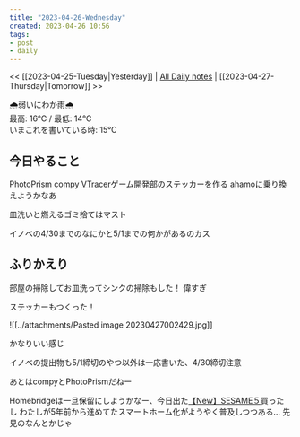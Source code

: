 ```yaml
---
title: "2023-04-26-Wednesday"
created: 2023-04-26 10:56
tags:
- post
- daily
---
```


<< [[2023-04-25-Tuesday|Yesterday]] | [All Daily notes](/tags/daily) | [[2023-04-27-Thursday|Tomorrow]] >>

🌧️弱いにわか雨🌧️  
最高: 16℃ / 最低: 14℃  
いまこれを書いている時: 15℃

## 今日やること

PhotoPrism
compy 
[VTracer](https://www.visioncortex.org/vtracer/)ゲーム開発部のステッカーを作る
ahamoに乗り換えようかなあ

皿洗いと燃えるゴミ捨てはマスト

イノベの4/30までのなにかと5/1までの何かがあるのカス

## ふりかえり

部屋の掃除してお皿洗ってシンクの掃除もした！
偉すぎ

ステッカーもつくった！

![[../attachments/Pasted image 20230427002429.jpg]]

かなりいい感じ

イノベの提出物も5/1締切のやつ以外は一応書いた、4/30締切注意

あとはcompyとPhotoPrismだねー

Homebridgeは一旦保留にしようかなー、今日出た[【New】SESAME５](https://jp.candyhouse.co/products/sesame5)買ったし
わたしが5年前から進めてたスマートホーム化がようやく普及しつつある…
先見のなんとかじゃ